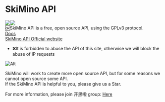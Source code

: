 # SkiMino API
  <img src="https://img.shields.io/github/license/SkiMinoTeam/API?style=for-the-badge" /><img src="https://img.shields.io/github/languages/code-size/SkiMinoTeam/API?style=for-the-badge" /><br />
🆗SkiMino API is a free, open source API, using the GPLv3 protocol.  
[Docs](https://docs.smilo.ga/API/)  
[SkiMino API Official website](https://api.smilo.ga/)
- ❌It is forbidden to abuse the API of this site, otherwise we will block the abuse of IP requests

![Alt](https://repobeats.axiom.co/api/embed/0ce49dfa0efe6af30500ef33a1a090de4c93eb05.svg "Repobeats analytics image")

SkiMino will work to create more open source API, but for some reasons we cannot open source some API.  
If the SkiMino API is helpful to you, please give us a Star.

For more information, please join 开黑啦 group: [Here](https://kaihei.co/Wyykam/)
